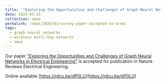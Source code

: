 ```yaml
---
title: '"Exploring the Opportunities and Challenges of Graph Neural Networks in Electrical Engineering" accepted to Nature Reviews Electrical Engineering.'
date: 2024-03-25
collection: news
permalink: /news/2024/03/survey-paper-accepted-to-nree/
tags:
  - graph neural networks
  - wireless multi-hop networks
  - news
---
```


Our paper ["Exploring the Opportunities and Challenges of Graph Neural Networks in Electrical Engineering"](/publications/2024-03-25-gnn-in-ee-nature-reviews.html) is accepted for publication in Nature Reviews Electrical Engineering.


Online available [https://rdcu.be/dP0LU](https://rdcu.be/dP0LU)